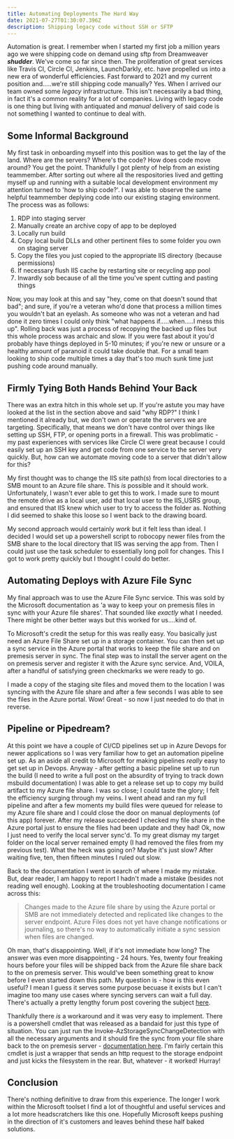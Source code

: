 ```yaml
---
title: Automating Deployments The Hard Way
date: 2021-07-27T01:30:07.396Z
description: Shipping legacy code without SSH or SFTP
---
```


Automation is great. I remember when I started my first job a million years ago we were shipping code on demand using sftp from Dreamweaver **_shudder_**. We've come so far since then. The proliferation of great services like Travis CI, Circle CI, Jenkins, LaunchDarkly, etc. have propelled us into a new era of wonderful efficiencies. Fast forward to 2021 and my current position and.....we're still shipping code manually? Yes. When I arrived our team owned some _legacy_ infrastructure. This isn't necessarily a bad thing, in fact it's a common reality for a lot of companies. Living with legacy code is one thing but living with antiquated and _manual_ delivery of said code is not something I wanted to continue to deal with.

## Some Informal Background

My first task in onboarding myself into this position was to get the lay of the land. Where are the servers? Where's the code? How does code move around? You get the point. Thankfully I got plenty of help from an existing teammember. After sorting out where all the respositories lived and getting myself up and running with a suitable local development environment my attention turned to 'how to ship code?'. I was able to observe the same helpful teammember deplying code into our existing staging environment. The process was as follows:

1. RDP into staging server
2. Manually create an archive copy of app to be deployed
3. Locally run build
4. Copy local build DLLs and other pertinent files to some folder you own on staging server
5. Copy the files you just copied to the appropriate IIS directory (because permissions)
6. If necessary flush IIS cache by restarting site or recycling app pool
7. Inwardly sob because of all the time you've spent cutting and pasting things

Now, you may look at this and say "hey, come on that doesn't sound that bad"; and sure, if you're a veteran who'd done that process a million times you wouldn't bat an eyelash. As someone who was not a veteran and had done it zero times I could only think "what happens if.....when.....I mess this up". Rolling back was just a process of recopying the backed up files but this whole process was archaic and slow. If you were fast about it you'd probably have things deployed in 5-10 minutes; if you're new or unsure or a healthy amount of paranoid it could take double that. For a small team looking to ship code multiple times a day that's too much sunk time just pushing code around manually.

## Firmly Tying Both Hands Behind Your Back

There was an extra hitch in this whole set up. If you're astute you may have looked at the list in the section above and said "why RDP?" I think I mentioned it already but, we don't own or operate the servers we are targeting. Specifically, that means we don't have control over things like setting up SSH, FTP, or opening ports in a firewall. This was problimatic - my past experiences with services like Circle CI were great because I could easily set up an SSH key and get code from one service to the server very quickly. But, how can we automate moving code to a server that didn't allow for this?

My first thought was to change the IIS site path(s) from local directories to a SMB mount to an Azure file share. This _is_ possible and it should work. Unfortunately, I wasn't ever able to get this to work. I made sure to mount the remote drive as a local user, add that local user to the IIS_USRS group, and ensured that IIS knew which user to try to access the folder as. Nothing I did seemed to shake this loose so I went back to the drawing board.

My second approach would certainly _work_ but it felt less than ideal. I decided I would set up a powershell script to robocopy newer files from the SMB share to the local directory that IIS was serving the app from. Then I could just use the task scheduler to essentially long poll for changes. This I got to work pretty quickly but I thought I could do better.

## Automating Deploys with Azure File Sync

My final approach was to use the Azure File Sync service. This was sold by the Microsoft documentation as 'a way to keep your on premesis files in sync with your Azure file shares'. That sounded like _exactly_ what I needed. There might be other better ways but this worked for us....kind of.

To Microsoft's credit the setup for this was really easy. You basically just need an Azure File Share set up in a storage container. You can then set up a sync service in the Azure portal that works to keep the file share and on premesis server in sync. The final step was to install the server agent on the on premesis server and register it with the Azure sync service. And, VOILA, after a handful of satisfying green checkmarks we were ready to go.

I made a copy of the staging site files and moved them to the location I was syncing with the Azure file share and after a few seconds I was able to see the files in the Azure portal. Wow! Great - so now I just needed to do that in reverse.

## Pipeline or Pipedream?

At this point we have a couple of CI/CD pipelines set up in Azure Devops for newer applications so I was very familiar how to get an automation pipeline set up. As an aside all credit to Microsoft for making pipelines _really_ easy to get set up in Devops. Anyway - after getting a basic pipeline set up to run the build (I need to write a full post on the absurdity of trying to track down msbuild documentation) I was able to get a release set up to copy my build artifact to my Azure file share. I was so close; I could taste the glory; I felt the efficiency surging through my veins. I went ahead and ran my full pipeline and after a few moments my build files were queued for release to my Azure file share and I could close the door on manual deployments (of this app) forever. After my release succeeded I checked my file share in the Azure portal just to ensure the files had been update and they had! Ok, now I just need to verify the local server sync'd. To my great dismay my target folder on the local server remained empty (I had removed the files from my previous test). What the heck was going on? Maybe it's just slow? After waiting five, ten, then fifteen minutes I ruled out slow.

Back to the documentation I went in search of where I made my mistake. But, dear reader, I am happy to report I hadn't made a mistake (besides not reading well enough). Looking at the troubleshooting documentation I came across this:

> Changes made to the Azure file share by using the Azure portal or SMB are not immediately detected and replicated like changes to the server endpoint. Azure Files does not yet have change notifications or journaling, so there's no way to automatically initiate a sync session when files are changed.

Oh man, that's disappointing. Well, if it's not immediate how long? The answer was even more disappointing - 24 hours. Yes, twenty four freaking hours before your files will be shipped back from the Azure file share back to the on premesis server. This would've been something great to know before I even started down this path. My question is - how is this even useful? I mean I guess it serves some purpose becuase it exists but I can't imagine too many use cases where syncing servers can wait a full day. There's actually a pretty lengthy forum post covering the subject [here](https://feedback.azure.com/forums/217298-storage/suggestions/33072151-enable-immediate-sync-after-changes-on-the-azure-f).

Thankfully there _is_ a workaround and it was very easy to implement. There is a powershell cmdlet that was released as a bandaid for just this type of situation. You can just run the Invoke-AzStorageSyncChangeDetection with all the necessary arguments and it should fire the sync from your file share back to the on premesis server - [documentation here](https://docs.microsoft.com/en-us/powershell/module/az.storagesync/invoke-azstoragesyncchangedetection?view=azps-6.2.1). I'm fairly certain this cmdlet is just a wrapper that sends an http request to the storage endpoint and just kicks the filesystem in the rear. But, whatever - it worked! Hurray!

## Conclusion

There's nothing definitive to draw from this experience. The longer I work within the Microsoft toolset I find a lot of thoughtful and useful services and a lot more headscratchers like this one. Hopefully Microsoft keeps pushing in the direction of it's customers and leaves behind these half baked solutions.
